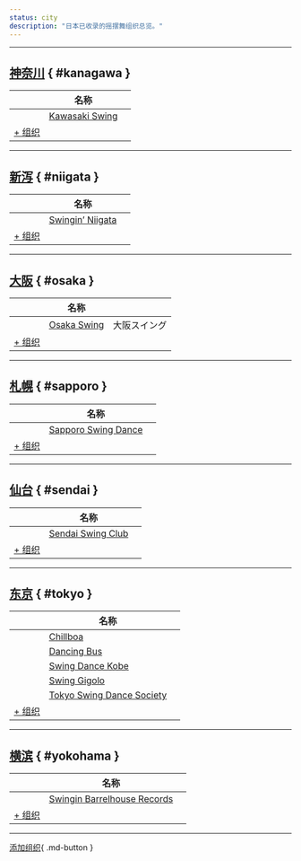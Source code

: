 ```yaml
---
status: city
description: "日本已收录的摇摆舞组织总览。"
---
```


---

## <a id=kanagawa></a>[神奈川](#kanagawa) { #kanagawa }

| | 名称 | |
| --- | --- | --- |
| | [Kawasaki Swing](kawasaki-swing.md) |  |
| [+ 组织](https://github.com/swingdance/orgs/issues/new?assignees=&labels=add+org&projects=&template=02-add_entity.yml&title=Add%20Org%3A%20ja_JP%20%E2%80%A2%20%3CName%3E&region=ja_JP&province=Kanagawa&city=Kanagawa)

---

## <a id=niigata></a>[新泻](#niigata) { #niigata }

| | 名称 | |
| --- | --- | --- |
| | [Swingin’ Niigata](swingin-niigata.md) |  |
| [+ 组织](https://github.com/swingdance/orgs/issues/new?assignees=&labels=add+org&projects=&template=02-add_entity.yml&title=Add%20Org%3A%20ja_JP%20%E2%80%A2%20%3CName%3E&region=ja_JP&province=Niigata&city=Niigata)

---

## <a id=osaka></a>[大阪](#osaka) { #osaka }

| | 名称 | |
| --- | --- | --- |
| | [Osaka Swing](osaka-swing.md) | 大阪スイング |
| [+ 组织](https://github.com/swingdance/orgs/issues/new?assignees=&labels=add+org&projects=&template=02-add_entity.yml&title=Add%20Org%3A%20ja_JP%20%E2%80%A2%20%3CName%3E&region=ja_JP&province=Osaka&city=Osaka)

---

## <a id=sapporo></a>[札幌](#sapporo) { #sapporo }

| | 名称 | |
| --- | --- | --- |
| | [Sapporo Swing Dance](sapporo-swing-dance.md) |  |
| [+ 组织](https://github.com/swingdance/orgs/issues/new?assignees=&labels=add+org&projects=&template=02-add_entity.yml&title=Add%20Org%3A%20ja_JP%20%E2%80%A2%20%3CName%3E&region=ja_JP&province=Sapporo&city=Sapporo)

---

## <a id=sendai></a>[仙台](#sendai) { #sendai }

| | 名称 | |
| --- | --- | --- |
| | [Sendai Swing Club](sendai-swing-club.md) |  |
| [+ 组织](https://github.com/swingdance/orgs/issues/new?assignees=&labels=add+org&projects=&template=02-add_entity.yml&title=Add%20Org%3A%20ja_JP%20%E2%80%A2%20%3CName%3E&region=ja_JP&province=Sendai&city=Sendai)

---

## <a id=tokyo></a>[东京](#tokyo) { #tokyo }

| | 名称 | |
| --- | --- | --- |
| | [Chillboa](chillboa.md) |  |
| | [Dancing Bus](dancing-bus.md) |  |
| | [Swing Dance Kobe](swing-dance-kobe.md) |  |
| | [Swing Gigolo](swing-gigolo.md) |  |
| | [Tokyo Swing Dance Society](tokyo-swing-dance-society.md) |  |
| [+ 组织](https://github.com/swingdance/orgs/issues/new?assignees=&labels=add+org&projects=&template=02-add_entity.yml&title=Add%20Org%3A%20ja_JP%20%E2%80%A2%20%3CName%3E&region=ja_JP&province=Tokyo&city=Tokyo)

---

## <a id=yokohama></a>[横滨](#yokohama) { #yokohama }

| | 名称 | |
| --- | --- | --- |
| | [Swingin Barrelhouse Records](swingin-barrelhouse-records.md) |  |
| [+ 组织](https://github.com/swingdance/orgs/issues/new?assignees=&labels=add+org&projects=&template=02-add_entity.yml&title=Add%20Org%3A%20ja_JP%20%E2%80%A2%20%3CName%3E&region=ja_JP&province=Yokohama&city=Yokohama)

---

[添加组织](https://github.com/swingdance/orgs/issues/new?assignees=&labels=add+org&projects=&template=02-add_entity.yml&title=Add%20Org%3A%20ja_JP%20%E2%80%A2%20%3CName%3E&region=ja_JP&province=&city=){ .md-button }
